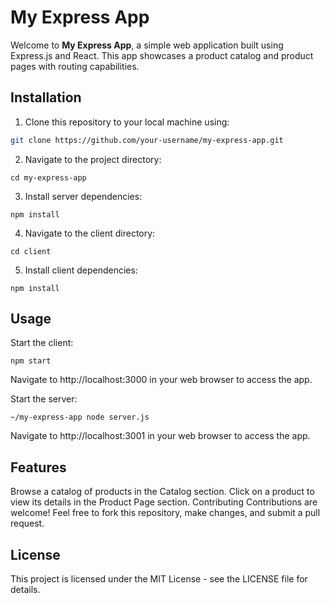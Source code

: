 # My Express App

Welcome to **My Express App**, a simple web application built using Express.js and React. This app showcases a product catalog and product pages with routing capabilities.

## Installation

1. Clone this repository to your local machine using:
```sh
git clone https://github.com/your-username/my-express-app.git
```

2. Navigate to the project directory:
```
cd my-express-app
```
3. Install server dependencies:

```
npm install
```

4. Navigate to the client directory:

```
cd client
```
5. Install client dependencies:

```
npm install
```
## Usage
Start the client:

```
npm start
```
Navigate to http://localhost:3000 in your web browser to access the app.

Start the server:

```
~/my-express-app node server.js
```
Navigate to http://localhost:3001 in your web browser to access the app.

## Features
Browse a catalog of products in the Catalog section.
Click on a product to view its details in the Product Page section.
Contributing
Contributions are welcome! Feel free to fork this repository, make changes, and submit a pull request.

## License
This project is licensed under the MIT License - see the LICENSE file for details.